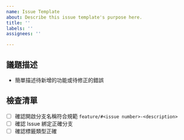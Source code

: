 ```yaml
---
name: Issue Template
about: Describe this issue template's purpose here.
title: ''
labels: ''
assignees: ''

---
```


## 議題描述
* 簡單描述待新增的功能或待修正的錯誤

## 檢查清單
* [ ] 確認開啟分支名稱符合規範 `feature/#<issue number>-<description>`
* [ ] 確認 Issue 綁定正確分支
* [ ] 確認標籤類型正確
